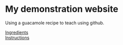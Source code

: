 # My demonstration website

Using a guacamole recipe to teach using github.

[Ingredients](ingredients.md)  
[Instructions](instructions.md)
